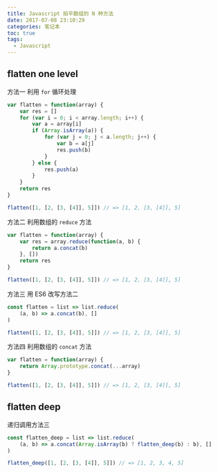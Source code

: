 ```yaml
---
title: Javascript 拍平数组的 N 种方法
date: 2017-07-08 23:10:29
categories: 笔记本
toc: true
tags:
  - Javascript
---
```


## flatten one level

方法一 利用 `for` 循环处理
```javascript
var flatten = function(array) {
    var res = []
    for (var i = 0; i < array.length; i++) {
        var a = array[i]
        if (Array.isArray(a)) {
            for (var j = 0; j < a.length; j++) {
                var b = a[j]
                res.push(b)
            }
        } else {
            res.push(a)
        }
    }
    return res
}

flatten([1, [2, [3, [4]], 5]]) // => [1, 2, [3, [4]], 5]
```

方法二 利用数组的 `reduce` 方法
```javascript
var flatten = function(array) {
    var res = array.reduce(function(a, b) {
        return a.concat(b)
    }, [])
    return res
}

flatten([1, [2, [3, [4]], 5]]) // => [1, 2, [3, [4]], 5]
```

方法三 用 ES6 改写方法二
```javascript
const flatten = list => list.reduce(
    (a, b) => a.concat(b), []
)

flatten([1, [2, [3, [4]], 5]]) // => [1, 2, [3, [4]], 5]
```

方法四 利用数组的 `concat` 方法
```javascript
var flatten = function(array) {
    return Array.prototype.concat(...array)
}

flatten([1, [2, [3, [4]], 5]]) // => [1, 2, [3, [4]], 5]
```

## flatten deep
递归调用方法三
```javascript
const flatten_deep = list => list.reduce(
    (a, b) => a.concat(Array.isArray(b) ? flatten_deep(b) : b), []
)

flatten_deep([1, [2, [3, [4]], 5]]) // => [1, 2, 3, 4, 5]
```
